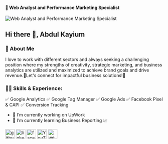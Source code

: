 

#### 🚀 Web Analyst and Performance Marketing Specialist
![Web Analyst and Performance Marketing Specialist](https://media.licdn.com/dms/image/D5616AQHY63fEhJAg6w/profile-displaybackgroundimage-shrink_350_1400/0/1707476809798?e=1713398400&v=beta&t=5u-SndA9eI-NEaAoI0hflR0ZT6gRqMrO3nmjojccp2w)

## Hi there 👋, Abdul Kayium

### 🚀 About Me
I love to work with different sectors and always seeking a challenging position where my strengths of creativity, strategic marketing, and business analytics are utilized and maximized to achieve brand goals and drive revenue.🚀Let's connect for impactful business solutions!🌟

### 👨‍💻 Skills & Experience:
✅ Google Analytics
✅ Google Tag Manager
✅ Google Ads
✅ Facebook Pixel & CAPI
✅ Conversion Tracking


- 🔭 I’m currently working on UpWork 
- 🌱 I’m currently learning Business Reporting 📈

[<img src='https://cdn.jsdelivr.net/npm/simple-icons@3.0.1/icons/github.svg' alt='github' height='30'>](https://github.com/abdulkayium)  [<img src='https://cdn.jsdelivr.net/npm/simple-icons@3.0.1/icons/linkedin.svg' alt='linkedin' height='30'>](https://www.linkedin.com/in/abdulkayium/)  [<img src='https://cdn.jsdelivr.net/npm/simple-icons@3.0.1/icons/facebook.svg' alt='facebook' height='30'>](https://www.facebook.com/abdulkayium11)  [<img src='https://cdn.jsdelivr.net/npm/simple-icons@3.0.1/icons/youtube.svg' alt='YouTube' height='30'>](https://www.youtube.com/channel/abdul_kayium)  [<img src='https://cdn.jsdelivr.net/npm/simple-icons@3.0.1/icons/icloud.svg' alt='website' height='30'>](https://kayium.bio.link/) 



